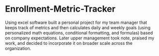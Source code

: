 # Enrollment-Metric-Tracker

Using excel software built a personal project for my team manager that keeps track of metrics and then calculates daily and weekly goals (using personalized math equations, conditional formatting, and formulas) based on company expectations. Later upper management took note, praised my work, and decided to incorporate it on broader scale across the organization.
